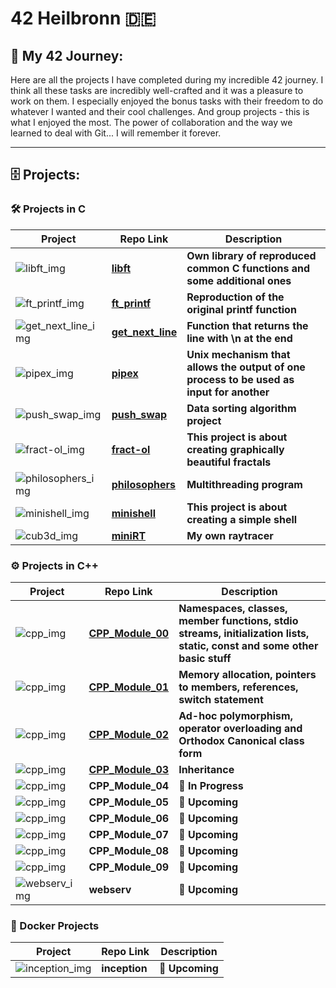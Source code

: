 # 42 Heilbronn :de:

## :floppy_disk: My 42 Journey:

Here are all the projects I have completed during my incredible 42 journey. I think all these tasks are incredibly well-crafted and it was a pleasure to work on them. I especially enjoyed the bonus tasks with their freedom to do whatever I wanted and their cool challenges. And group projects - this is what I enjoyed the most. The power of collaboration and the way we learned to deal with Git... I will remember it forever.

---
## :file_cabinet: Projects:

### :hammer_and_wrench: Projects in C

Project | Repo Link | Description
--- | --- | ---
![libft_img](https://github.com/Grihladin/42-project-badges/blob/main/badges/libfte.png) | **[libft](https://github.com/Grihladin/42HN-Libft)** | **Own library of reproduced common C functions and some additional ones**
![ft_printf_img](https://github.com/Grihladin/42-project-badges/blob/main/badges/ft_printfe.png) | **[ft_printf](https://github.com/Grihladin/42HN-ft_printf)** | **Reproduction of the original printf function**
![get_next_line_img](https://github.com/Grihladin/42-project-badges/blob/main/badges/get_next_linee.png) | **[get_next_line](https://github.com/Grihladin/42HN-get_next_line)** | **Function that returns the line with \n at the end**
![pipex_img](https://github.com/Grihladin/42-project-badges/blob/main/badges/pipexe.png) | **[pipex](https://github.com/Grihladin/42HN-pipex)** | **Unix mechanism that allows the output of one process to be used as input for another**
![push_swap_img](https://github.com/Grihladin/42-project-badges/blob/main/badges/push_swape.png) | **[push_swap](https://github.com/Grihladin/42HN-push_swap)** | **Data sorting algorithm project**
![fract-ol_img](https://github.com/Grihladin/42-project-badges/blob/main/badges/fract-ole.png) | **[fract-ol](https://github.com/Grihladin/42HN-fractal)** | **This project is about creating graphically beautiful fractals**
![philosophers_img](https://github.com/Grihladin/42-project-badges/blob/main/badges/philosopherse.png) | **[philosophers](https://github.com/Grihladin/42HN-philosophers)** | **Multithreading program**
![minishell_img](https://github.com/Grihladin/42-project-badges/blob/main/badges/minishelle.png) | **[minishell](https://github.com/Grihladin/42HN-minishell)** | **This project is about creating a simple shell**
![cub3d_img](https://github.com/Grihladin/42-project-badges/blob/main/badges/minirte.png) | **[miniRT](https://github.com/Grihladin/42HN-miniRT)** | **My own raytracer**

### :gear: Projects in C++

Project | Repo Link | Description
--- | --- | ---
![cpp_img](https://github.com/Grihladin/42-project-badges/blob/main/badges/cppe.png) | **[CPP_Module_00](https://github.com/Grihladin/42HN-CPP_Module_00)** | **Namespaces, classes, member functions, stdio streams, initialization lists, static, const and some other basic stuff**
![cpp_img](https://github.com/Grihladin/42-project-badges/blob/main/badges/cppe.png) | **[CPP_Module_01](https://github.com/Grihladin/42HN-CPP_Module_01)** | **Memory allocation, pointers to members, references, switch statement**
![cpp_img](https://github.com/Grihladin/42-project-badges/blob/main/badges/cppe.png) | **[CPP_Module_02](https://github.com/Grihladin/42HN-CPP_Module_02)** | **Ad-hoc polymorphism, operator overloading and Orthodox Canonical class form**
![cpp_img](https://github.com/Grihladin/42-project-badges/blob/main/badges/cppe.png) | **[CPP_Module_03](https://github.com/Grihladin/42HN-CPP_Module_03)** | **Inheritance**
![cpp_img](https://github.com/Grihladin/42-project-badges/blob/main/badges/cppm.png) | **CPP_Module_04** | **🚧 In Progress**
![cpp_img](https://github.com/Grihladin/42-project-badges/blob/main/badges/cppm.png) | **CPP_Module_05** | **📅 Upcoming**
![cpp_img](https://github.com/Grihladin/42-project-badges/blob/main/badges/cppm.png) | **CPP_Module_06** | **📅 Upcoming**
![cpp_img](https://github.com/Grihladin/42-project-badges/blob/main/badges/cppm.png) | **CPP_Module_07** | **📅 Upcoming**
![cpp_img](https://github.com/Grihladin/42-project-badges/blob/main/badges/cppm.png) | **CPP_Module_08** | **📅 Upcoming**
![cpp_img](https://github.com/Grihladin/42-project-badges/blob/main/badges/cppm.png) | **CPP_Module_09** | **📅 Upcoming**
![webserv_img](https://github.com/Grihladin/42-project-badges/blob/main/badges/webserve.png) | **webserv** | **📅 Upcoming**

### :whale: Docker Projects

Project | Repo Link | Description
--- | --- | ---
![inception_img](https://github.com/Grihladin/42-project-badges/blob/main/badges/inceptione.png) | **inception** | **📅 Upcoming**

